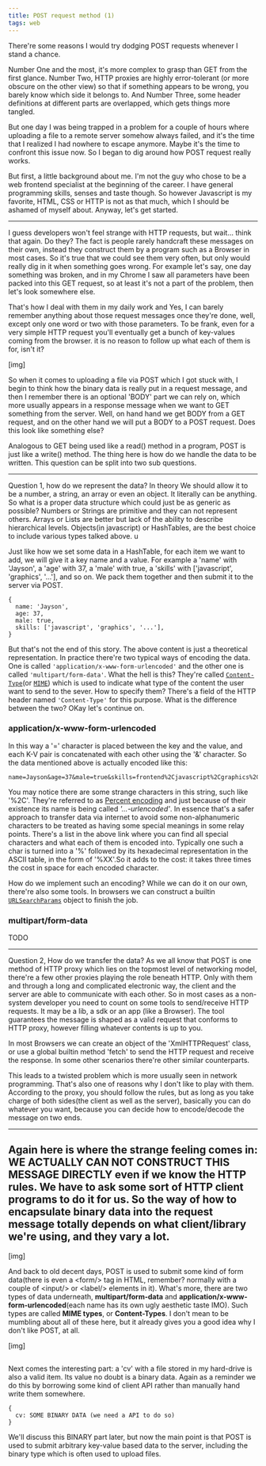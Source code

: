 ```yaml
---
title: POST request method (1)
tags: web
---
```


There're some reasons I would try dodging POST requests whenever I stand a chance. 

Number One and the most, it's more complex to grasp than GET from the first glance. Number Two, HTTP proxies are highly error-tolerant (or more obscure on the other view) so that if something appears to be wrong, you barely know which side it belongs to. And Number Three, some header definitions at different parts are overlapped, which gets things more tangled.

But one day I was being trapped in a problem for a couple of hours where uploading a file to a remote server somehow always failed, and it's the time that I realized I had nowhere to escape anymore. Maybe it's the time to confront this issue now. So I began to dig around how POST request really works.

But first, a little background about me. I'm not the guy who chose to be a web frontend specialist at the beginning of the career. I have general programming skills, senses and taste though. So however Javascript is my favorite, HTML, CSS or HTTP is not as that much, which I should be ashamed of myself about. Anyway, let's get started.

------

I guess developers won't feel strange with HTTP requests, but wait... think that again. Do they? The fact is people rarely handcraft these messages on their own, instead they construct them by a program such as a Browser in most cases. So it's true that we could see them very often, but only would really dig in it when something goes wrong. For example let's say, one day something was broken, and in my Chrome I saw all parameters have been packed into this GET request, so at least it's not a part of the problem, then let's look somewhere else.

That's how I deal with them in my daily work and Yes, I can barely remember anything about those request messages once they're done, well, except only one word or two with those parameters. To be frank, even for a very simple HTTP request you'll eventually get a bunch of key-values coming from the browser. it is no reason to follow up what each of them is for, isn't it?

[img]

So when it comes to uploading a file via POST which I got stuck with, I begin to think how the binary data is really put in a request message, and then I remember there is an optional 'BODY' part we can rely on, which more usually appears in a response message when we want to GET something from the server. Well, on hand hand we get BODY from a GET request, and on the other hand we will put a BODY to a POST request. Does this look like something else?

Analogous to GET being used like a read() method in a program, POST is just like a write() method. The thing here is how do we handle the data to be written. This question can be split into two sub questions.

------

Question 1, how do we represent the data? In theory We should allow it to be a number, a string, an array or even an object. It literally can be anything. So what is a proper data structure which could just be as generic as possible? Numbers or Strings are primitive and they can not represent others. Arrays or Lists are better but lack of the ability to describe hierarchical levels. Objects(in javascript) or HashTables, are the best choice to include various types talked above.
u

Just like how we set some data in a HashTable, for each item we want to add, we will give it a key name and a value. For example a 'name' with 'Jayson', a 'age' with 37, a 'male' with true, a 'skills' with ['javascript', 'graphics', '...'], and so on. We pack them together and then submit it to the server via POST. 

```
{
  name: 'Jayson',
  age: 37,
  male: true,
  skills: ['javascript', 'graphics', '...'],
}
```

But that's not the end of this story. The above content is just a theoretical representation. In practice there're two typical ways of encoding the data. One is called `'application/x-www-form-urlencoded'` and the other one is called `'multipart/form-data'`. What the hell is this? They're called [`Content-Type`]()(or [`MIME`]()) which is used to indicate what type of the content the user want to send to the sever. How to specify them? There's a field of the HTTP header named `'Content-Type'` for this purpose. What is the difference between the two? OKay let's continue on.

### application/x-www-form-urlencoded
In this way a '=' character is placed between the key and the value, and each K-V pair is concatenated with each other using the '&' character. So the data mentioned above is actually encoded like this:

```
name=Jayson&age=37&male=true&skills=frontend%2Cjavascript%2Cgraphics%2C...
```

You may notice there are some strange characters in this string, such like '%2C'. They're referred to as [Percent encoding](https://developer.mozilla.org/en-US/docs/Glossary/percent-encoding) and just because of their existence its name is being called *'...-urlencoded'*. In essence that's a safer approach to transfer data via internet to avoid some non-alphanumeric characters to be treated as having some special meanings in some relay points. There's a list in the above link where you can find all special characters and what each of them is encoded into. Typically one such a char is turned into a '%' followed by its hexadecimal representation in the ASCII table, in the form of '%XX'.So it adds to the cost: it takes three times the cost in space for each encoded character.

How do we implement such an encoding? While we can do it on our own, there're also some tools. In browsers we can construct a builtin [`URLSearchParams`]() object to finish the job.



### multipart/form-data
TODO

------
Question 2, How do we transfer the data?
As we all know that POST is one method of HTTP proxy which lies on the topmost level of networking model, there're a few other proxies playing the role beneath HTTP. Only with them and through a long and complicated electronic way, the client and the server are able to communicate with each other. So in most cases as a non-system developer you need to count on some tools to send/receive HTTP requests. It may be a lib, a sdk or an app (like a Browser). The tool guarantees the message is shaped as a valid request that conforms to HTTP proxy, however filling whatever contents is up to you.

In most Browsers we can create an object of the 'XmlHTTPRequest' class, or use a global builtin method 'fetch' to send the HTTP request and receive the response. In some other scenarios there're other similar counterparts.

This leads to a twisted problem which is more usually seen in network programming. That's also one of reasons why I don't like to play with them. According to the proxy, you should follow the rules, but as long as you take charge of both sides(the client as well as the server), basically you can do whatever you want, because you can decide how to encode/decode the message on two ends. 



------
Again here is where the strange feeling comes in: WE ACTUALLY CAN NOT CONSTRUCT THIS MESSAGE DIRECTLY even if we know the HTTP rules. We have to ask some sort of HTTP client programs to do it for us. So the way of how to encapsulate binary data into the request message totally depends on what client/library we're using, and they vary a lot.
------

[img]

And back to old decent days, POST is used to submit some kind of form data(there is even a \<form/\> tag in HTML, remember? normally with a couple of \<input/\> or \<label/\> elements in it). What's more, there are two types of data underneath, **multipart/form-data** and **application/x-www-form-urlencoded**(each name has its own ugly aesthetic taste IMO). Such types are called **MIME types**, or **Content-Types**. I don't mean to be mumbling about all of these here, but it already gives you a good idea why I don't like POST, at all.

[img]



## 

Next comes the interesting part: a 'cv' with a file stored in my hard-drive is also a valid item. Its value no doubt is a binary data. Again as a reminder we do this by borrowing some kind of client API rather than manually hand write them somewhere.

```
{
  cv: SOME BINARY DATA (we need a API to do so)
}
```

We'll discuss this BINARY part later, but now the main point is that POST is used to submit arbitrary key-value based data to the server, including the binary type which is often used to upload files. 

